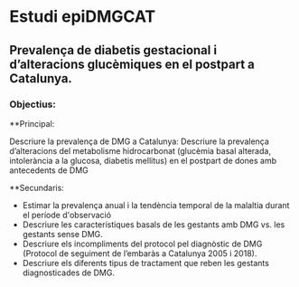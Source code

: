 # Estudi epiDMGCAT

## Prevalença de diabetis gestacional i d’alteracions glucèmiques en el postpart a Catalunya. 


### Objectius: 

**Principal:

Descriure la prevalença de DMG a Catalunya: Descriure la prevalença d’alteracions del metabolisme hidrocarbonat (glucèmia basal alterada, intolerància a la glucosa, diabetis mellitus) en el postpart de dones amb antecedents de DMG

**Secundaris: 

- Estimar la prevalença anual i la tendència temporal de la malaltia durant el període d'observació
- Descriure les característiques basals de les gestants amb DMG vs. les gestants sense DMG. 
- Descriure els incompliments del protocol pel diagnòstic de DMG (Protocol de seguiment de l’embaràs a Catalunya 2005 i 2018).
- Descriure els diferents tipus de tractament que reben les gestants diagnosticades de DMG.
